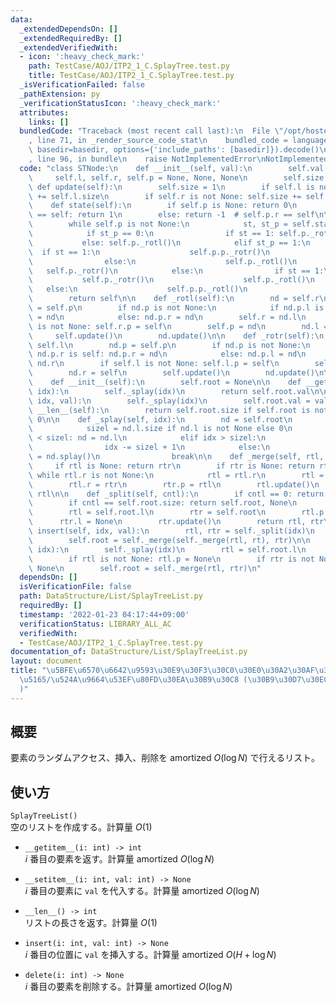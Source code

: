 ```yaml
---
data:
  _extendedDependsOn: []
  _extendedRequiredBy: []
  _extendedVerifiedWith:
  - icon: ':heavy_check_mark:'
    path: TestCase/AOJ/ITP2_1_C.SplayTree.test.py
    title: TestCase/AOJ/ITP2_1_C.SplayTree.test.py
  _isVerificationFailed: false
  _pathExtension: py
  _verificationStatusIcon: ':heavy_check_mark:'
  attributes:
    links: []
  bundledCode: "Traceback (most recent call last):\n  File \"/opt/hostedtoolcache/Python/3.10.5/x64/lib/python3.10/site-packages/onlinejudge_verify/documentation/build.py\"\
    , line 71, in _render_source_code_stat\n    bundled_code = language.bundle(stat.path,\
    \ basedir=basedir, options={'include_paths': [basedir]}).decode()\n  File \"/opt/hostedtoolcache/Python/3.10.5/x64/lib/python3.10/site-packages/onlinejudge_verify/languages/python.py\"\
    , line 96, in bundle\n    raise NotImplementedError\nNotImplementedError\n"
  code: "class STNode:\n    def __init__(self, val):\n        self.val = val\n   \
    \     self.l, self.r, self.p = None, None, None\n        self.size = 1\n\n   \
    \ def update(self):\n        self.size = 1\n        if self.l is not None: self.size\
    \ += self.l.size\n        if self.r is not None: self.size += self.r.size\n\n\
    \    def state(self):\n        if self.p is None: return 0\n        if self.p.l\
    \ == self: return 1\n        else: return -1  # self.p.r == self\n\n    def splay(self):\n\
    \        while self.p is not None:\n            st, st_p = self.state(), self.p.state()\n\
    \            if st_p == 0:\n                if st == 1: self.p._rotr()\n     \
    \           else: self.p._rotl()\n            elif st_p == 1:\n              \
    \  if st == 1:\n                    self.p.p._rotr()\n                    self.p._rotr()\n\
    \                else:\n                    self.p._rotl()\n                 \
    \   self.p._rotr()\n            else:\n                if st == 1:\n         \
    \           self.p._rotr()\n                    self.p._rotl()\n             \
    \   else:\n                    self.p.p._rotl()\n                    self.p._rotl()\n\
    \        return self\n\n    def _rotl(self):\n        nd = self.r\n        nd.p\
    \ = self.p\n        if nd.p is not None:\n            if nd.p.l is self: nd.p.l\
    \ = nd\n            else: nd.p.r = nd\n        self.r = nd.l\n        if self.r\
    \ is not None: self.r.p = self\n        self.p = nd\n        nd.l = self\n   \
    \     self.update()\n        nd.update()\n\n    def _rotr(self):\n        nd =\
    \ self.l\n        nd.p = self.p\n        if nd.p is not None:\n            if\
    \ nd.p.r is self: nd.p.r = nd\n            else: nd.p.l = nd\n        self.l =\
    \ nd.r\n        if self.l is not None: self.l.p = self\n        self.p = nd\n\
    \        nd.r = self\n        self.update()\n        nd.update()\n\n\nclass SplayTreeList:\n\
    \    def __init__(self):\n        self.root = None\n\n    def __getitem__(self,\
    \ idx):\n        self._splay(idx)\n        return self.root.val\n\n    def __setitem__(self,\
    \ idx, val):\n        self._splay(idx)\n        self.root.val = val\n\n    def\
    \ __len__(self):\n        return self.root.size if self.root is not None else\
    \ 0\n\n    def _splay(self, idx):\n        nd = self.root\n        while True:\n\
    \            sizel = nd.l.size if nd.l is not None else 0\n            if idx\
    \ < sizel: nd = nd.l\n            elif idx > sizel:\n                nd = nd.r\n\
    \                idx -= sizel + 1\n            else:\n                self.root\
    \ = nd.splay()\n                break\n\n    def _merge(self, rtl, rtr):\n   \
    \     if rtl is None: return rtr\n        if rtr is None: return rtl\n       \
    \ while rtl.r is not None:\n            rtl = rtl.r\n        rtl = rtl.splay()\n\
    \        rtl.r = rtr\n        rtr.p = rtl\n        rtl.update()\n        return\
    \ rtl\n\n    def _split(self, cntl):\n        if cntl == 0: return None, self.root\n\
    \        if cntl == self.root.size: return self.root, None\n        self._splay(cntl)\n\
    \        rtl = self.root.l\n        rtr = self.root\n        rtl.p = None\n  \
    \      rtr.l = None\n        rtr.update()\n        return rtl, rtr\n\n    def\
    \ insert(self, idx, val):\n        rtl, rtr = self._split(idx)\n        rt = STNode(val)\n\
    \        self.root = self._merge(self._merge(rtl, rt), rtr)\n\n    def delete(self,\
    \ idx):\n        self._splay(idx)\n        rtl = self.root.l\n        rtr = self.root.r\n\
    \        if rtl is not None: rtl.p = None\n        if rtr is not None: rtr.p =\
    \ None\n        self.root = self._merge(rtl, rtr)\n"
  dependsOn: []
  isVerificationFile: false
  path: DataStructure/List/SplayTreeList.py
  requiredBy: []
  timestamp: '2022-01-23 04:17:44+09:00'
  verificationStatus: LIBRARY_ALL_AC
  verifiedWith:
  - TestCase/AOJ/ITP2_1_C.SplayTree.test.py
documentation_of: DataStructure/List/SplayTreeList.py
layout: document
title: "\u5BFE\u6570\u6642\u9593\u30E9\u30F3\u30C0\u30E0\u30A2\u30AF\u30BB\u30B9/\u633F\
  \u5165/\u524A\u9664\u53EF\u80FD\u30EA\u30B9\u30C8 (\u30B9\u30D7\u30EC\u30FC\u6728\
  )"
---
```

## 概要
要素のランダムアクセス、挿入、削除を $\mathrm{amortized}\ O(\log N)$ で行えるリスト。

## 使い方
`SplayTreeList()`  
空のリストを作成する。計算量 $O(1)$

- `__getitem__(i: int) -> int`  
$i$ 番目の要素を返す。計算量 $\mathrm{amortized}\ O(\log N)$

- `__setitem__(i: int, val: int) -> None`  
$i$ 番目の要素に `val` を代入する。計算量 $\mathrm{amortized}\ O(\log N)$

- `__len__() -> int`  
リストの長さを返す。計算量 $O(1)$

- `insert(i: int, val: int) -> None`  
$i$ 番目の位置に `val` を挿入する。計算量 $\mathrm{amortized}\ O(H + \log N)$

- `delete(i: int) -> None`  
$i$ 番目の要素を削除する。計算量 $\mathrm{amortized}\ O(\log N)$
